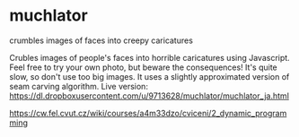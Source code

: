 # muchlator
crumbles images of faces into creepy caricatures

Crubles images of people's faces into horrible caricatures using Javascript. Feel free to try your own photo, but beware the consequences!
It's quite slow, so don't use too big images. It uses a slightly approximated version of seam carving algorithm.
Live version: https://dl.dropboxusercontent.com/u/9713628/muchlator/muchlator_ja.html

https://cw.fel.cvut.cz/wiki/courses/a4m33dzo/cviceni/2_dynamic_programming
